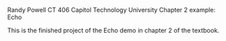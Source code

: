Randy Powell
CT 406
Capitol Technology University
Chapter 2 example: Echo

This is the finished project of the Echo demo in chapter 2 of the textbook.
